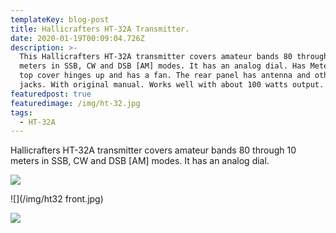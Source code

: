 ```yaml
---
templateKey: blog-post
title: Hallicrafters HT-32A Transmitter.
date: 2020-01-19T00:09:04.726Z
description: >-
  This Hallicrafters HT-32A transmitter covers amateur bands 80 through 10
  meters in SSB, CW and DSB [AM] modes. It has an analog dial. Has Meter. The
  top cover hinges up and has a fan. The rear panel has antenna and other I/O
  jacks. With original manual. Works well with about 100 watts output. 
featuredpost: true
featuredimage: /img/ht-32.jpg
tags:
  - HT-32A
---
```

Hallicrafters HT-32A transmitter covers amateur bands 80 through 10 meters in SSB, CW and DSB \[AM] modes. It has an analog dial.

![](/img/ht-32.jpg)

![](/img/ht32 front.jpg)

![](/img/ht32inside.jpg)
